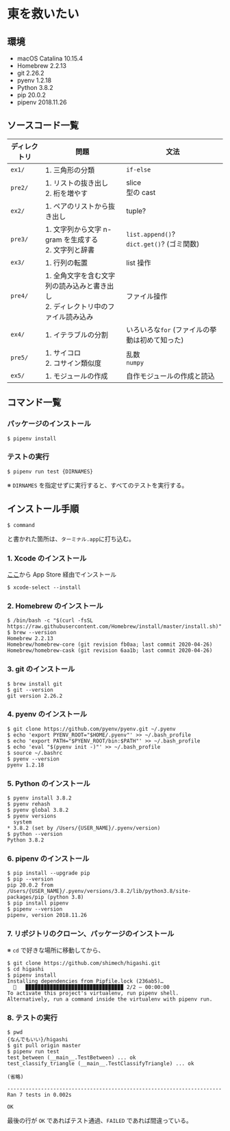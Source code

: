 # 東を救いたい

## 環境

- macOS Catalina 10.15.4
- Homebrew 2.2.13
- git 2.26.2
- pyenv 1.2.18
- Python 3.8.2
- pip 20.0.2
- pipenv 2018.11.26

## ソースコード一覧

| ディレクトリ | 問題                                                                                 | 文法                                           |
| ------------ | ------------------------------------------------------------------------------------ | ---------------------------------------------- |
| `ex1/`       | 1. 三角形の分類                                                                      | `if-else`                                      |
| `pre2/`      | 1. リストの抜き出し<br> 2. 桁を増やす                                                | slice <br> 型の cast                           |
| `ex2/`       | 1. ペアのリストから抜き出し                                                          | tuple?                                         |
| `pre3/`      | 1. 文字列から文字 n-gram を生成する <br> 2. 文字列と辞書                             | `list.append()`? <br> `dict.get()`? (ゴミ関数) |
| `ex3/`       | 1. 行列の転置                                                                        | list 操作                                      |
| `pre4/`      | 1. 全角文字を含む文字列の読み込みと書き出し <br> 2. ディレクトリ中のファイル読み込み | ファイル操作                                   |
| `ex4/`       | 1. イテラブルの分割                                                                  | いろいろな`for` (ファイルの挙動は初めて知った) |
| `pre5/`      | 1. サイコロ <br> 2. コサイン類似度                                                   | 乱数 <br> `numpy`                              |
| `ex5/`       | 1. モジュールの作成                                                                  | 自作モジュールの作成と読込                     |

## コマンド一覧

### パッケージのインストール

```shell
$ pipenv install
```

### テストの実行

```shell
$ pipenv run test {DIRNAMES}
```

※ `DIRNAMES` を指定せずに実行すると、すべてのテストを実行する。

## インストール手順

```shell
$ command
```

と書かれた箇所は、`ターミナル.app`に打ち込む。

### 1. Xcode のインストール

[ここ](https://apps.apple.com/jp/app/xcode/id497799835?mt=12&ign-mpt=uo%3D4)から App Store 経由でインストール

```shell
$ xcode-select --install
```

### 2. Homebrew のインストール

```shell
$ /bin/bash -c "$(curl -fsSL https://raw.githubusercontent.com/Homebrew/install/master/install.sh)"
$ brew --version
Homebrew 2.2.13
Homebrew/homebrew-core (git revision fb0aa; last commit 2020-04-26)
Homebrew/homebrew-cask (git revision 6aa1b; last commit 2020-04-26)
```

### 3. git のインストール

```shell
$ brew install git
$ git --version
git version 2.26.2
```

### 4. pyenv のインストール

```shell
$ git clone https://github.com/pyenv/pyenv.git ~/.pyenv
$ echo 'export PYENV_ROOT="$HOME/.pyenv"' >> ~/.bash_profile
$ echo 'export PATH="$PYENV_ROOT/bin:$PATH"' >> ~/.bash_profile
$ echo 'eval "$(pyenv init -)"' >> ~/.bash_profile
$ source ~/.bashrc
$ pyenv --version
pyenv 1.2.18
```

### 5. Python のインストール

```shell
$ pyenv install 3.8.2
$ pyenv rehash
$ pyenv global 3.8.2
$ pyenv versions
  system
* 3.8.2 (set by /Users/{USER_NAME}/.pyenv/version)
$ python --version
Python 3.8.2
```

### 6. pipenv のインストール

```shell
$ pip install --upgrade pip
$ pip --version
pip 20.0.2 from /Users/{USER_NAME}/.pyenv/versions/3.8.2/lib/python3.8/site-packages/pip (python 3.8)
$ pip install pipenv
$ pipenv --version
pipenv, version 2018.11.26
```

### 7. リポジトリのクローン、パッケージのインストール

※ `cd` で好きな場所に移動してから、

```shell
$ git clone https://github.com/shimech/higashi.git
$ cd higashi
$ pipenv install
Installing dependencies from Pipfile.lock (236ab5)…
  🐍   ▉▉▉▉▉▉▉▉▉▉▉▉▉▉▉▉▉▉▉▉▉▉▉▉▉▉▉▉▉▉▉▉ 2/2 — 00:00:00
To activate this project's virtualenv, run pipenv shell.
Alternatively, run a command inside the virtualenv with pipenv run.
```

### 8. テストの実行

```shell
$ pwd
{なんでもいい}/higashi
$ git pull origin master
$ pipenv run test
test_between (__main__.TestBetween) ... ok
test_classify_triangle (__main__.TestClassifyTriangle) ... ok

(省略)

----------------------------------------------------------------------
Ran 7 tests in 0.002s

OK
```

最後の行が `OK` であればテスト通過、`FAILED` であれば間違っている。
